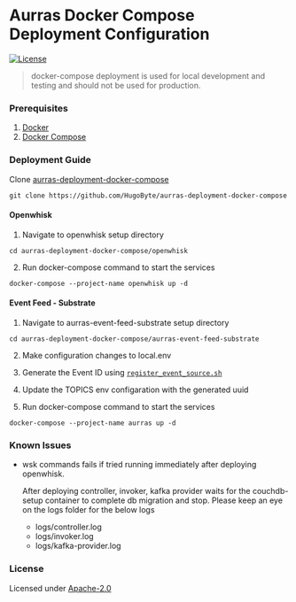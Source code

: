 <!--
#
# Licensed to the Apache Software Foundation (ASF) under one or more
# contributor license agreements.  See the NOTICE file distributed with
# this work for additional information regarding copyright ownership.
# The ASF licenses this file to You under the Apache License, Version 2.0
# (the "License"); you may not use this file except in compliance with
# the License.  You may obtain a copy of the License at
#
#     http://www.apache.org/licenses/LICENSE-2.0
#
# Unless required by applicable law or agreed to in writing, software
# distributed under the License is distributed on an "AS IS" BASIS,
# WITHOUT WARRANTIES OR CONDITIONS OF ANY KIND, either express or implied.
# See the License for the specific language governing permissions and
# limitations under the License.
#
-->
# Aurras Docker Compose Deployment Configuration
[![License](https://img.shields.io/badge/license-Apache--2.0-blue.svg)](http://www.apache.org/licenses/LICENSE-2.0)

> docker-compose deployment is used for local development and testing and should not be used for production.  

### Prerequisites

1. [Docker](https://docs.docker.com/engine/install/)
2. [Docker Compose](https://docs.docker.com/compose/)

### Deployment Guide

Clone [aurras-deployment-docker-compose](https://github.com/HugoByte/aurras-deployment-docker-compose)

```text
git clone https://github.com/HugoByte/aurras-deployment-docker-compose
```

#### Openwhisk

1. Navigate to openwhisk setup directory

```text
cd aurras-deployment-docker-compose/openwhisk
```

2. Run docker-compose command to start the services

```text
docker-compose --project-name openwhisk up -d
```

#### Event Feed - Substrate

1. Navigate to aurras-event-feed-substrate setup directory

```text
cd aurras-deployment-docker-compose/aurras-event-feed-substrate
```

2. Make configuration changes to local.env  

3. Generate the Event ID using [`register_event_source.sh`](https://docs.aurras.hugobyte.com/components/event-manager#usage)

4. Update the TOPICS env configaration with the generated uuid

5. Run docker-compose command to start the services  

```text
docker-compose --project-name aurras up -d
```
### Known Issues
- wsk commands fails if tried running immediately after deploying openwhisk.

    After deploying controller, invoker, kafka provider waits for the couchdb-setup container to complete db migration and stop.
    Please keep an eye on the logs folder for the below logs
    
    - logs/controller.log
    - logs/invoker.log
    - logs/kafka-provider.log

### License
Licensed under [Apache-2.0](./LICENSE)